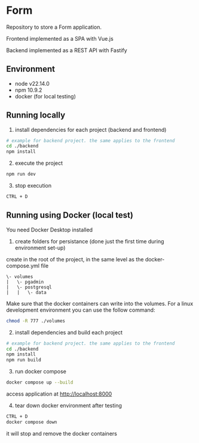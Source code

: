 # Form

Repository to store a Form application.

Frontend implemented as a SPA with Vue.js

Backend implemented as a REST API with Fastify

## Environment

- node v22.14.0
- npm 10.9.2
- docker (for local testing)

## Running locally

1. install dependencies for each project (backend and frontend)

```bash
# example for backend project. the same applies to the frontend
cd ./backend
npm install
```

2. execute the project

```bash
npm run dev
```

3. stop execution

```bash
CTRL + D
```

## Running using Docker (local test)

You need Docker Desktop installed

1. create folders for persistance (done just the first time during environment set-up)

create in the root of the project, in the same level as the docker-compose.yml file

```
\- volumes
|   \- pgadmin
|   \- postgresql
|   |   \- data
```

Make sure that the docker containers can write into the volumes.
For a linux development environment you can use the follow command:

```bash
chmod -R 777 ./volumes
```

2. install dependencies and build each project

```bash
# example for backend project. the same applies to the frontend
cd ./backend
npm install
npm run build
```

3. run docker compose

```bash
docker compose up --build
```

access application at [http://localhost:8000](http://localhost:8000)

4. tear down docker environment after testing

```bash
CTRL + D
docker compose down
```

it will stop and remove the docker containers
